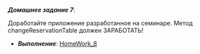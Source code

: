 ***Домашнее задание 7***:

Доработайте приложение разработанное на семинаре. Метод changeReservationTable должен ЗАРАБОТАТЬ!

 
    
 * ***Выполнение***: [HomeWork_8](https://github.com/STGorbunovDA/SoftwareArchitecture/tree/main/HomeWork_8/TableReservationsApp)